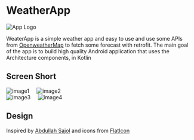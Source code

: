 # WeatherApp

![App Logo](https://blogger.googleusercontent.com/img/a/AVvXsEhze4zLgBoIc2JcSOTM9Ujq9jN1J252DiNwwh3t1K-BogD1qwovQ2dD3M0DZNL5nVNCzTGAxTByFL6yJb8t15hcpj5h05aM-SdeuKzOB6tjzkibIbQm_uQTvoBl6FeCCOTp30aUdgvL9xt8QkFmrKdxnhTl1EmQg_8rQyB3_7mxR8NLDt-xpqgkdTVR)

WeaterApp is a simple weather app and easy to use and use some APIs from [OpenweatherMap](https://openweathermap.org/) to fetch some forecast with retrofit. The main goal of the app is to build high quality Android application that uses the Architecture components, in Kotlin

## Screen Short

![image1](https://blogger.googleusercontent.com/img/a/AVvXsEiAuqTo5AIyd9ud_4LwehYcv3bba8jcM1fuKKbY0cPgX61T4viu6ac8YMVYrrt_NBvmIjyaiZfWVxldCGCvQwnjiKAQZHd-VWOrnIDjP5Fq4INcsXwUipJMC5JmXL7xzBg2E1dGikBwzZa7OtqymB-fkNtXmhKtNiv_4xfkwJxKOh3PB-Lpp9bPATBT=s320)&nbsp;&nbsp;&nbsp;&nbsp;
![image2](https://blogger.googleusercontent.com/img/a/AVvXsEjCKwbWFJ7SQw0TgTgRKhwgXBXqfciB8cCBPlOVwW6tZ4RR4t4OPzlxgPINzWv9P8MEpcWjzqg1An9S5v7IWQcSngf8earCKCrZ8IL_IJSYkcM2OhPrVcnEU9_9dfAc2A47YDojx1BnEU6_VbmSC55yC5vPJLuN_IEonvtKBFHlDa689M_tCGkrln8i=s320)  
![image3](https://blogger.googleusercontent.com/img/a/AVvXsEgpQbJb7frsJ0_639kIjHiQ57ZRzydaAGMbEhGSZJpx70gbXELRxmgcMfxSgV-oR7mcfEfL794qaSHuJ8TeK7H0lfVM1vZ7raBK7UI0WKfQqfUuEQ2ER-4UzQiX9hDAkxEi04KZpYaMJAtxGsqVC9XQRStAMlaLqFHMR6kogxbp5wpOcOtkRth72gMC=s320)&nbsp;&nbsp;&nbsp;&nbsp;
![image4](https://blogger.googleusercontent.com/img/a/AVvXsEg9FwxthDvF4f0ZafAc0Zsf7rdKFRhX2_ZD26rbgOSv6OMq6MVsDo2qyYMynXLfSNMMFOFvvDZ9rr7vniVg6Y1U-Afpnd-qJBIWtoIhmO146wWj0pQ_neZvynzNJWdO9tThyU8v8mfsH0NyaENDfPfV5U7JzlAIz6EXjiRJXPQuapl5ZkqFIeys9Y4p=s320)

## Design

Inspired by [Abdullah Sajol](https://dribbble.com/shots/16361858-Weather-Forecast-Mobile-application) and icons from [FlatIcon](https://flaticon.com)


